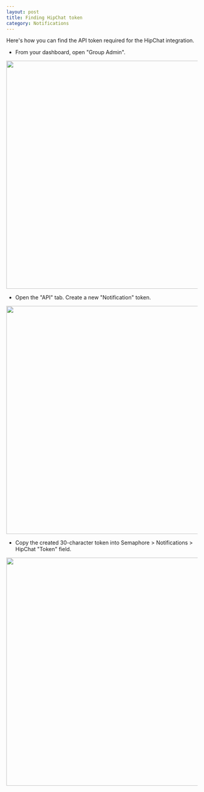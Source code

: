 ```yaml
---
layout: post
title: Finding HipChat token
category: Notifications
---
```


Here's how you can find the API token required for the HipChat integration.

- From your dashboard, open "Group Admin".

<img src="/docs/assets/img/finding-hipchat-token/nav.png" width="600">

- Open the "API" tab. Create a new "Notification" token.

<img src="/docs/assets/img/finding-hipchat-token/api-tab.png" width="600">

- Copy the created 30-character token into Semaphore > Notifications > HipChat "Token" field.

<img src="/docs/assets/img/finding-hipchat-token/created-token.png" width="600">
